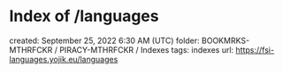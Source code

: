 # Index of /languages

created: September 25, 2022 6:30 AM (UTC)
folder: BOOKMRKS-MTHRFCKR / PIRACY-MTHRFCKR / Indexes
tags: indexes
url: https://fsi-languages.yojik.eu/languages